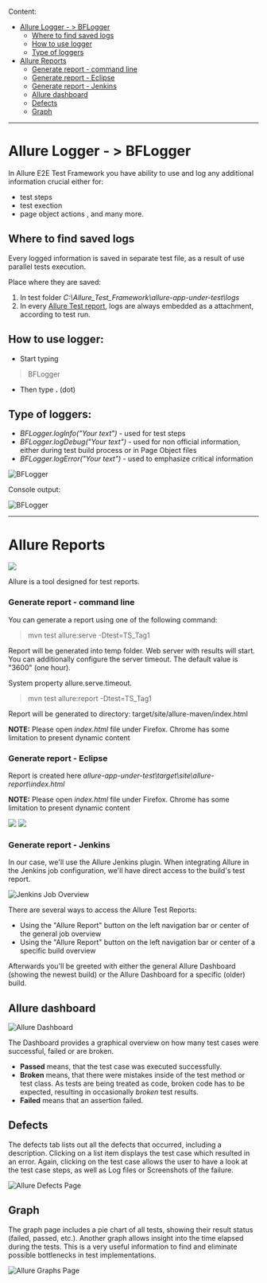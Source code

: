 Content:
* [Allure Logger  - > BFLogger](https://github.com/devonfw/devonfw-testing/wiki/Allure-report#allure-logger-----bflogger)
    * [Where to find saved logs](https://github.com/devonfw/devonfw-testing/wiki/Allure-report#where-to-find-saved-logs)
    * [How to use logger](https://github.com/devonfw/devonfw-testing/wiki/Allure-report#how-to-use-logger)
    * [Type of loggers](https://github.com/devonfw/devonfw-testing/wiki/Allure-report#type-of-loggers)
* [Allure Reports](https://github.com/devonfw/devonfw-testing/wiki/Allure-report#allure-reports) 
    * [Generate report - command line](https://github.com/devonfw/devonfw-testing/wiki/Allure-report#generate-report---command-line)
    * [Generate report - Eclipse](https://github.com/devonfw/devonfw-testing/wiki/Allure-report#generate-report---eclipse)
    * [Generate report - Jenkins](https://github.com/devonfw/devonfw-testing/wiki/Allure-report#generate-report---jenkins)
    * [Allure dashboard](https://github.com/devonfw/devonfw-testing/wiki/Allure-report#allure-dashboard)
    * [Defects](https://github.com/devonfw/devonfw-testing/wiki/Allure-report#defects)
    * [Graph](https://github.com/devonfw/devonfw-testing/wiki/Allure-report#graph)
***

# Allure Logger  - > BFLogger 

In Allure E2E Test Framework you have ability to use and log any additional information crucial either for: 
* test steps
* test exection
* page object actions , and many more. 

## Where to find saved logs
Every logged information is saved in separate test file, as a result of use parallel tests execution.

Place where they are saved: 
1. In test folder _C:\Allure_Test_Framework\allure-app-under-test\logs_
1. In every [Allure Test report](https://github.com/devonfw/devonfw-testing/wiki/Allure-report#allure-reports), logs are always embedded as a attachment, according to test run.



## How to use logger: 
* Start typing 
> BFLogger
* Then type **.** (dot)

## Type of loggers:
* *BFLogger.logInfo("Your text")*  - used for test steps
* *BFLogger.logDebug("Your text")*  - used for non official information, either during test build process or in Page Object files
* *BFLogger.logError("Your text")* - used to emphasize critical information

![BFLogger](images/Logger/BFLogger.PNG)

Console output:

![BFLogger](images/Logger/BFLogger_info.PNG)


***



# Allure Reports

![](images/allure/Allure_Report_overview.png)

Allure is a tool designed for test reports. 


### Generate report - command line

You can generate a report using one of the following command:

> mvn test allure:serve -Dtest=TS_Tag1

Report will be generated into temp folder. Web server with results will start. You can additionally configure the server timeout. The default value is "3600" (one hour).

System property allure.serve.timeout.

> mvn test allure:report -Dtest=TS_Tag1

Report will be generated tо directory: target/site/allure-maven/index.html

**NOTE:** Please open *index.html* file under Firefox. Chrome has some limitation to present dynamic content

### Generate report - Eclipse

Report is created here *allure-app-under-test\target\site\allure-report\index.html*

**NOTE:** Please open *index.html* file under Firefox. Chrome has some limitation to present dynamic content

![](images/EclipseMaven_start.png)
![](images/allure/EclipseMaven_AllureReport.PNG)

### Generate report - Jenkins

In our case, we'll use the Allure Jenkins plugin. When integrating Allure in the Jenkins job configuration, we'll have direct access to the build's test report.

![Jenkins Job Overview](images/jenkins-job-overview.PNG)

There are several ways to access the Allure Test Reports:

* Using the "Allure Report" button on the left navigation bar or center of the general job overview
* Using the "Allure Report" button on the left navigation bar or center of a specific build overview

Afterwards you'll be greeted with either the general Allure Dashboard (showing the newest build) or the Allure Dashboard for a specific (older) build.

## Allure dashboard

![Allure Dashboard](images/allure-dashboard.PNG)

The Dashboard provides a graphical overview on how many test cases were successful, failed or are broken.

* **Passed** means, that the test case was executed successfully.
* **Broken** means, that there were mistakes inside of the test method or test class. As tests are being treated as code, broken code has to be expected, resulting in occasionally _broken_ test results.
* **Failed** means that an assertion failed.

## Defects

The defects tab lists out all the defects that occurred, including a description. Clicking on a list item displays the test case which resulted in an error. Again, clicking on the test case allows the user to have a look at the test case steps, as well as Log files or Screenshots of the failure.

![Allure Defects Page](images/allure-defects.PNG)

## Graph

The graph page includes a pie chart of all tests, showing their result status (failed, passed, etc.). Another graph allows insight into the time elapsed during the tests. This is a very useful information to find and eliminate possible bottlenecks in test implementations.

![Allure Graphs Page](images/allure-graphs.PNG)

